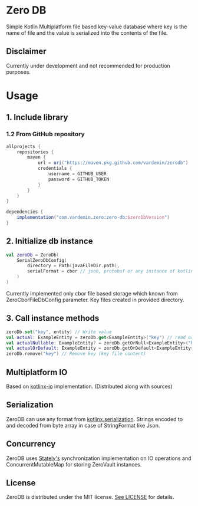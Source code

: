 # Zero DB
Simple Kotlin Multiplatform file based key-value database where key is the name of file and the value is serialized into the contents of the file.

## Disclaimer
Currently under development and not recommended for production purposes.

# Usage
## 1. Include library
### 1.2 From GitHub repository
```groovy
allprojects {
    repositories {
        maven {
            url = uri("https://maven.pkg.github.com/vardemin/zerodb")
            credentials {
                username = GITHUB_USER
                password = GITHUB_TOKEN
            }
        }
    }
}
```
```groovy
dependencies {
    implementation("com.vardemin.zero:zero-db:$zeroDbVersion")
}
```

## 2. Initialize db instance
```kotlin
val zeroDb = ZeroDb(
    SerialZeroDbConfig(
        directory = Path(javaFileDir.path),
        serialFormat = cbor // json, protobuf or any instance of kotlinx.serialization format
    )
)
```
Currently implemented only cbor file based storage which known from ZeroCborFileDbConfig parameter. Key files created in provided directory.

## 3. Call instance methods
```kotlin
zeroDb.set("key", entity) // Write value
val actual: ExampleEntity = zeroDb.get<ExampleEntity>("key") // read or throw exception
val actualNullable: ExampleEntity? = zeroDb.getOrNull<ExampleEntity>("key") // read nullable
val actualOrDefault: ExampleEntity = zeroDb.getOrDefault<ExampleEntity>("key", ExampleEntity()) // read or return default
zeroDb.remove("key") // Remove key (key file content)
```

## Multiplatform IO
Based on [kotlinx-io](https://github.com/Kotlin/kotlinx-io) implementation. (Distributed along with sources)

## Serialization
ZeroDB can use any format from [kotlinx.serialization](https://github.com/Kotlin/kotlinx.serialization). Strings encoded to and decoded from byte array in case of StringFormat like Json.

## Concurrency
ZeroDB uses [Stately's](https://github.com/touchlab/Stately) synchronization implementation on IO operations and ConcurrentMutableMap for storing ZeroVault instances.

## License
ZeroDB is distributed under the MIT license. [See LICENSE](https://github.com/vardemin/zerodb/blob/master/LICENSE.md) for details.
